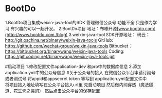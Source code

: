 # BootDo
1.BootDo项目集成weixin-java-tool的SDK 管理微信公众号
  功能不全  只是作为学习 有兴趣的可以一起开发。
2.BootDo项目 地址：布嘟开源[www.bootdo.com](http://www.bootdo.com./blog)
3.weixin-java-tool SDK开源地址：
    码云：http://git.oschina.net/binary/weixin-java-tools
    GitHub: https://github.com/wechat-group/weixin-java-tools
    Bitbucket：https://bitbucket.org/binarywang/weixin-java-tools
    Coding: https://git.coding.net/binarywang/weixin-java-tools.git
    
#启动项目
1.修改配置文件application-dev 和pro中的数据库信息
2.添加application.yml中的公众号信息
#关于公众号的接入
在微信公众平台申请订阅号 或者测试号
将appid和appsecret token 等写到 application.yml配置文件中   
将项目接入地址填写在公众平台接入url里 先启动项目  然后做内网穿透（魔法隧道、花生壳之类的） 然后点击公众平台的保存配置